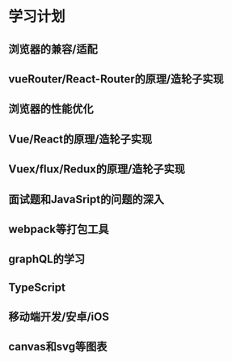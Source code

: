 # 学习计划

## 浏览器的兼容/适配

## vueRouter/React-Router的原理/造轮子实现

## 浏览器的性能优化

## Vue/React的原理/造轮子实现

## Vuex/flux/Redux的原理/造轮子实现

## 面试题和JavaSript的问题的深入

## webpack等打包工具

## graphQL的学习

## TypeScript

## 移动端开发/安卓/iOS

## canvas和svg等图表